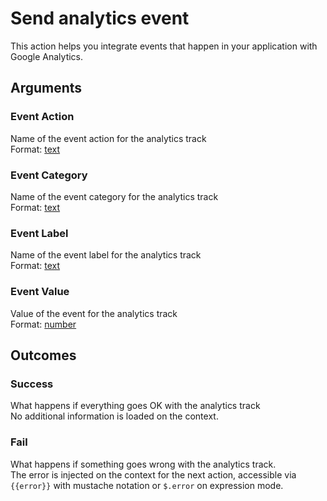 # Send analytics event

This action helps you integrate events that happen in your application with Google Analytics.

## Arguments

### Event Action

Name of the event action for the analytics track  
Format: [text](https://docs.abstra.app/docs/projects/front-end/arguments/argument-types#text)

### Event Category

Name of the event category for the analytics track  
Format: [text](https://docs.abstra.app/docs/projects/front-end/arguments/argument-types#text)

### Event Label

Name of the event label for the analytics track  
Format: [text](https://docs.abstra.app/docs/projects/front-end/arguments/argument-types#text)

### Event Value

Value of the event for the analytics track  
Format: [number](https://docs.abstra.app/docs/projects/front-end/arguments/argument-types#number)

## Outcomes

### Success

What happens if everything goes OK with the analytics track  
No additional information is loaded on the context.

### Fail

What happens if something goes wrong with the analytics track.  
The error is injected on the context for the next action, accessible via `{{error}}` with mustache notation or `$.error` on expression mode.

